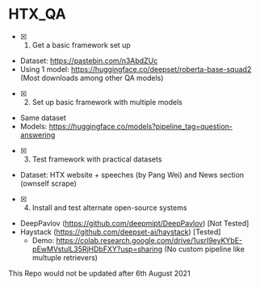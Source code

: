# HTX_QA

- [x] 1) Get a basic framework set up
- Dataset: https://pastebin.com/n3AbdZUc
- Using 1 model: https://huggingface.co/deepset/roberta-base-squad2 (Most downloads among other QA models)  
- [x] 2) Set up basic framework with multiple models
- Same dataset
- Models: https://huggingface.co/models?pipeline_tag=question-answering
- [x] 3) Test framework with practical datasets
- Dataset: HTX website + speeches (by Pang Wei) and News section (ownself scrape)
- [x] 4) Install and test alternate open-source systems
- DeepPavlov (https://github.com/deepmipt/DeepPavlov)  [Not Tested]
- Haystack (https://github.com/deepset-ai/haystack) [Tested]
    - Demo: https://colab.research.google.com/drive/1usrI9eyKYbE-pEwMVstulL35RjHDbFXY?usp=sharing (No custom pipeline like multuple retrievers)


This Repo would not be updated after 6th August 2021